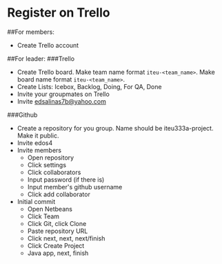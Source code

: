 # Register on Trello
##For members:
- Create Trello account

##For leader:
###Trello
- Create Trello board. Make team name format `iteu-<team_name>`. Make board name format `iteu-<team_name>`.
- Create Lists: Icebox, Backlog, Doing, For QA, Done
- Invite your groupmates on Trello
- Invite edsalinas7b@yahoo.com

###Github
- Create a repository for you group. Name should be iteu333a-project. Make it public.
- Invite edos4
- Invite members
  - Open repository
  - Click settings
  - Click collaborators
  - Input password (if there is)
  - Input member's github username
  - Click add collaborator
- Initial commit
  - Open Netbeans
  - Click Team
  - Click Git, click Clone
  - Paste repository URL
  - Click next, next, next/finish
  - Click Create Project
  - Java app, next, finish


